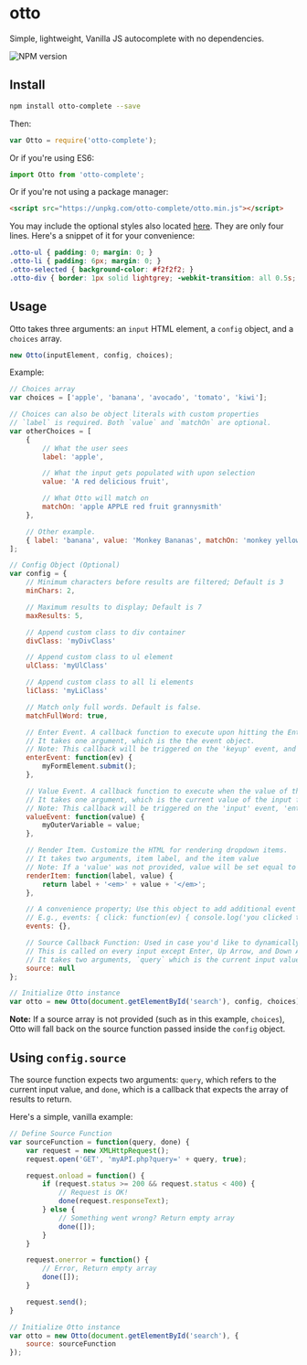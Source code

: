 otto
===

Simple, lightweight, Vanilla JS autocomplete with no dependencies.

![NPM version](https://badge.fury.io/js/otto-complete.svg)

## Install

```bash
npm install otto-complete --save
```

Then:
```js
var Otto = require('otto-complete');
```

Or if you're using ES6:
```js
import Otto from 'otto-complete';
```

Or if you're not using a package manager:
```html
<script src="https://unpkg.com/otto-complete/otto.min.js"></script>
```

You may include the optional styles also located [here](https://github.com/kevinfiol/otto/tree/master/lib).
They are only four lines. Here's a snippet of it for your convenience:
```css
.otto-ul { padding: 0; margin: 0; }
.otto-li { padding: 6px; margin: 0; }
.otto-selected { background-color: #f2f2f2; }
.otto-div { border: 1px solid lightgrey; -webkit-transition: all 0.5s; transition: all 0.5s; }
```

## Usage
Otto takes three arguments: an `input` HTML element, a `config` object, and a `choices` array.
```js
new Otto(inputElement, config, choices);
```

Example:
```js
// Choices array
var choices = ['apple', 'banana', 'avocado', 'tomato', 'kiwi'];

// Choices can also be object literals with custom properties
// `label` is required. Both `value` and `matchOn` are optional.
var otherChoices = [
	{
		// What the user sees
		label: 'apple',

		// What the input gets populated with upon selection
		value: 'A red delicious fruit',

		// What Otto will match on
		matchOn: 'apple APPLE red fruit grannysmith'
	},

	// Other example.
	{ label: 'banana', value: 'Monkey Bananas', matchOn: 'monkey yellow banana' }
];

// Config Object (Optional)
var config = {
	// Minimum characters before results are filtered; Default is 3
	minChars: 2,

	// Maximum results to display; Default is 7		
	maxResults: 5,

	// Append custom class to div container	
	divClass: 'myDivClass'

	// Append custom class to ul element
	ulClass: 'myUlClass'

	// Append custom class to all li elements	
	liClass: 'myLiClass'

	// Match only full words. Default is false.
	matchFullWord: true,

	// Enter Event. A callback function to execute upon hitting the Enter Key.
	// It takes one argument, which is the the event object.
	// Note: This callback will be triggered on the 'keyup' event, and only executes when the dropdown is hidden
	enterEvent: function(ev) {
		myFormElement.submit();
	},

	// Value Event. A callback function to execute when the value of the input is changed
	// It takes one argument, which is the current value of the input field
	// Note: This callback will be triggered on the 'input' event, 'enter' event, and when a dropdown item is selected.
	valueEvent: function(value) {
		myOuterVariable = value;
	},

	// Render Item. Customize the HTML for rendering dropdown items.
	// It takes two arguments, item label, and the item value
	// Note: If a 'value' was not provided, value will be set equal to label.
	renderItem: function(label, value) {
		return label + '<em>' + value + '</em>';
	},

	// A convenience property; Use this object to add additional event listeners to the input element
	// E.g., events: { click: function(ev) { console.log('you clicked the input box!'); } }
	events: {},

	// Source Callback Function: Used in case you'd like to dynamically retrieve results via an XMLHttpRequest, f.e.
	// This is called on every input except Enter, Up Arrow, and Down Arrow
	// It takes two arguments, `query` which is the current input value, and `done`, a callback that will update the prediction list
	source: null
};

// Initialize Otto instance
var otto = new Otto(document.getElementById('search'), config, choices);
```

**Note:** If a source array is not provided (such as in this example, `choices`), Otto will fall back on the source function passed inside the `config` object.

## Using `config.source`

The source function expects two arguments: `query`, which refers to the current input value, and `done`, which is a callback that expects the array of results to return.

Here's a simple, vanilla example:

```js
// Define Source Function
var sourceFunction = function(query, done) {
	var request = new XMLHttpRequest();
	request.open('GET', 'myAPI.php?query=' + query, true);

	request.onload = function() {
		if (request.status >= 200 && request.status < 400) {
			// Request is OK!
			done(request.responseText);
		} else {
			// Something went wrong? Return empty array
			done([]);
		}
	}

	request.onerror = function() {
		// Error, Return empty array
		done([]);
	}

	request.send();
}

// Initialize Otto instance
var otto = new Otto(document.getElementById('search'), {
	source: sourceFunction
});
```